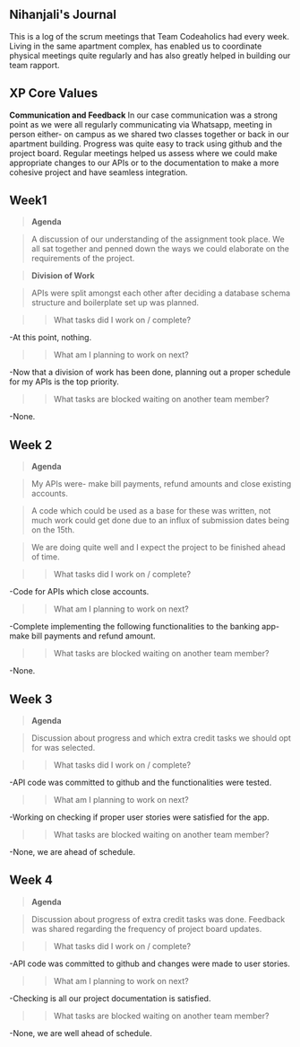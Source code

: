 ## Nihanjali's Journal

This is a log of the scrum meetings that Team Codeaholics had every week. Living in the same apartment complex, has enabled us to coordinate physical meetings quite regularly and has also greatly helped in building our team rapport.

## XP Core Values

 **Communication and Feedback**
 In our case communication was a strong point as we were all regularly communicating via Whatsapp, meeting in person either- on campus as we shared two classes together or back in our apartment building.
 Progress was quite easy to track using github and the project board. Regular meetings helped us assess where we could make appropriate changes to our APIs or to the documentation to make a more cohesive project and have seamless integration.


## Week1
>**Agenda**


>A discussion of our understanding of the assignment took place. We all sat together and penned down the ways we could elaborate on the requirements of the project.


>**Division of Work**


>APIs were split amongst each other after deciding a database schema structure and boilerplate set up was planned.


>>What tasks did I work on / complete?


-At this point, nothing.


>>What am I planning to work on next?


-Now that a division of work has been done, planning out a proper schedule for my APIs is the top priority.


>>What tasks are blocked waiting on another team member?


-None.


## Week 2
>**Agenda**


>My APIs were- make bill payments, refund amounts and close existing accounts.


>A code which could be used as a base for these was written, not much work could get done due to an influx of submission dates being on the 15th.


>We are doing quite well and I expect the project to be finished ahead of time.


>>What tasks did I work on / complete?


-Code for APIs which close accounts.


>>What am I planning to work on next?


-Complete implementing the following functionalities to the banking app- make bill payments and refund amount.


>>What tasks are blocked waiting on another team member?


-None.


## Week 3
>**Agenda**


>Discussion about progress and which extra credit tasks we should opt for was selected. 


>>What tasks did I work on / complete?


-API code was committed to github and the functionalities were tested.


>>What am I planning to work on next?


-Working on checking if proper user stories were satisfied for the app.


>>What tasks are blocked waiting on another team member?


-None, we are ahead of schedule.

## Week 4
>**Agenda**


>Discussion about progress of extra credit tasks was done. Feedback was shared regarding the frequency of project board updates.


>>What tasks did I work on / complete?


-API code was committed to github and changes were made to user stories.


>>What am I planning to work on next?


-Checking is all our project documentation is satisfied.


>>What tasks are blocked waiting on another team member?


-None, we are well ahead of schedule.
